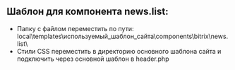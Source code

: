 ## Шаблон для компонента news.list:
- Папку с файлом переместить по пути: local\templates\используемый_шаблон_сайта\components\bitrix\news.list\
- Стили CSS переместить в директорию основного шаблона сайта и подключить через основной шаблон в header.php
